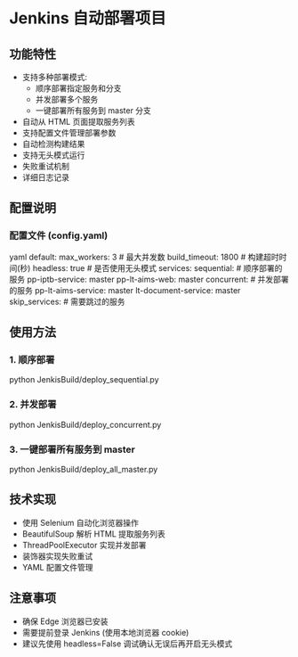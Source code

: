 # Jenkins 自动部署项目

## 功能特性

- 支持多种部署模式:
  - 顺序部署指定服务和分支
  - 并发部署多个服务
  - 一键部署所有服务到 master 分支
- 自动从 HTML 页面提取服务列表
- 支持配置文件管理部署参数
- 自动检测构建结果
- 支持无头模式运行
- 失败重试机制
- 详细日志记录

## 配置说明

### 配置文件 (config.yaml)

yaml
default:
max_workers: 3 # 最大并发数
build_timeout: 1800 # 构建超时时间(秒)
headless: true # 是否使用无头模式
services:
sequential: # 顺序部署的服务
pp-iptb-service: master
pp-lt-aims-web: master
concurrent: # 并发部署的服务
pp-lt-aims-service: master
lt-document-service: master
skip_services: # 需要跳过的服务


## 使用方法

### 1. 顺序部署

python JenkisBuild/deploy_sequential.py

### 2. 并发部署
python JenkisBuild/deploy_concurrent.py


### 3. 一键部署所有服务到 master
python JenkisBuild/deploy_all_master.py


## 技术实现

- 使用 Selenium 自动化浏览器操作
- BeautifulSoup 解析 HTML 提取服务列表
- ThreadPoolExecutor 实现并发部署
- 装饰器实现失败重试
- YAML 配置文件管理

## 注意事项

- 确保 Edge 浏览器已安装
- 需要提前登录 Jenkins (使用本地浏览器 cookie)
- 建议先使用 headless=False 调试确认无误后再开启无头模式
